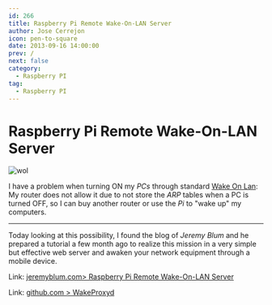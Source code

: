 ```yaml
---
id: 266
title: Raspberry Pi Remote Wake-On-LAN Server
author: Jose Cerrejon
icon: pen-to-square
date: 2013-09-16 14:00:00
prev: /
next: false
category:
  - Raspberry PI
tag:
  - Raspberry PI
---
```


# Raspberry Pi Remote Wake-On-LAN Server

![wol](/images/2013/09/wol.png)

I have a problem when turning ON my *PCs* through standard [Wake On Lan](http://en.wikipedia.org/wiki/Wake_on_lan): My router does not allow it due to not store the *ARP* tables when a PC is turned OFF, so I can buy another router or use the *Pi* to "wake up" my computers.

- - -
Today looking at this possibility, I found the blog of *Jeremy Blum* and he prepared a tutorial a few month ago to realize this mission in a very simple but effective web server and awaken your network equipment through a mobile device.

Link: [jeremyblum.com> Raspberry Pi Remote Wake-On-LAN Server](http://www.jeremyblum.com/2013/07/14/rpi-wol-server/)

Link: [github.com > WakeProxyd](https://github.com/dferg/WakeProxyd)